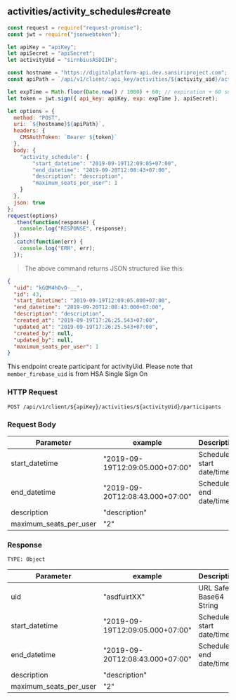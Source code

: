 ## activities/activity_schedules#create

```javascript
const request = require("request-promise");
const jwt = require("jsonwebtoken");

let apiKey = "apiKey";
let apiSecret = "apiSecret";
let activityUid = "sirnbiusASDIIH";

const hostname = "https://digitalplatform-api.dev.sansiriproject.com";
const apiPath = `/api/v1/client/:api_key/activities/${activity_uid}/activity_schedules`;

let expTime = Math.floor(Date.now() / 1000) + 60; // expiration + 60 seconds
let token = jwt.sign({ api_key: apiKey, exp: expTime }, apiSecret);

let options = {
  method: "POST",
  uri: `${hostname}${apiPath}`,
  headers: {
    CMSAuthToken: `Bearer ${token}`
  },
  body: {
    "activity_schedule": {
  		"start_datetime": "2019-09-19T12:09:05+07:00",
      	"end_datetime": "2019-09-20T12:08:43+07:00",
      	"description": "description",
      	"maximum_seats_per_user": 1
  	}
  },
  json: true
};
request(options)
  .then(function(response) {
    console.log("RESPONSE", response);
  })
  .catch(function(err) {
    console.log("ERR", err);
  });
```

> The above command returns JSON structured like this:

```json
{
  "uid": "kGQM4hOvO-__",
  "id": 43,
  "start_datetime": "2019-09-19T12:09:05.000+07:00",
  "end_datetime": "2019-09-20T12:08:43.000+07:00",
  "description": "description",
  "created_at": "2019-09-19T17:26:25.543+07:00",
  "updated_at": "2019-09-19T17:26:25.543+07:00",
  "created_by": null,
  "updated_by": null,
  "maximum_seats_per_user": 1
}
```

This endpoint create participant for activityUid.
Please note that `member_firebase_uid` is from HSA Single Sign On

### HTTP Request

`POST /api/v1/client/${apiKey}/activities/${activityUid}/participants`

### Request Body

| Parameter           | example                | Description                          |
| ------------------- | ---------------------- | ------------------------------------ |
| start_datetime | "2019-09-19T12:09:05.000+07:00"  | Schedule start date/time |
| end_datetime | "2019-09-20T12:08:43.000+07:00"  | Schedule end date/time |
| description |  "description" |                   |
| maximum_seats_per_user  | "2" |   


### Response

`TYPE: Object`

| Parameter | example        | Description            |
| --------- | -------------- | ---------------------- |
| uid | "asdfuirtXX" | URL Safe Base64 String  |   
| start_datetime | "2019-09-19T12:09:05.000+07:00"  | Schedule start date/time |
| end_datetime | "2019-09-20T12:08:43.000+07:00"  | Schedule end date/time |
| description |  "description" |                   |
| maximum_seats_per_user  | "2" |                   |
